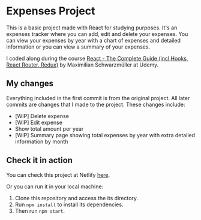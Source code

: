 # Expenses Project

This is a basic project made with React for studying purposes. It's an expenses tracker where you can add, edit and delete your expenses. You can view your expenses by year with a chart of expenses and detailed information or you can view a summary of your expenses.

I coded along during the course [React - The Complete Guide (incl Hooks, React Router, Redux)](https://www.udemy.com/course/react-the-complete-guide-incl-redux/#instructor-2) by Maximilian Schwarzmüller at Udemy.

## My changes

Everything included in the first commit is from the original project. All later commits are changes that I made to the project. These changes include:

- [WIP] Delete expense
- [WIP] Edit expense
- Show total amount per year
- [WIP] Summary page showing total expenses by year with extra detailed information by month

## Check it in action

You can check this project at Netlify [here](https://expenses-bc-nogueira.netlify.app/).

Or you can run it in your local machine:

1.  Clone this repository and access the its directory.
2.  Run `npm install` to install its dependencies.
3.  Then run `npm start`.
